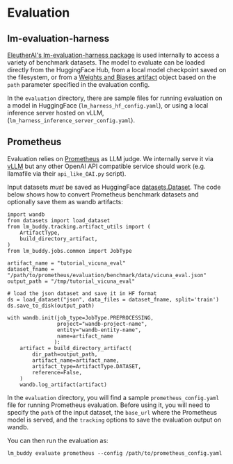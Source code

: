 Evaluation
====================================

## lm-evaluation-harness

[EleutherAI's lm-evaluation-harness package](https://github.com/EleutherAI/lm-evaluation-harness) is used internally to access a variety of benchmark datasets. The model to evaluate can be loaded directly from the HuggingFace Hub, from a local model checkpoint saved on the filesystem, or from a [Weights and Biases artifact](https://docs.wandb.ai/ref/python/artifact) object based on the `path` parameter specified in the evaluation config. 

In the `evaluation` directory, there are sample files for running evaluation on a model in HuggingFace (`lm_harness_hf_config.yaml`), or using a local inference server hosted on vLLM, (`lm_harness_inference_server_config.yaml`).

## Prometheus

Evaluation relies on [Prometheus](https://github.com/kaistAI/Prometheus) as LLM judge. We internally serve it via [vLLM](https://github.com/vllm-project/vllm) but any other OpenAI API compatible service should work (e.g. llamafile via their `api_like_OAI.py` script).

Input datasets _must_ be saved as HuggingFace [datasets.Dataset](https://huggingface.co/docs/datasets/v2.19.0/en/package_reference/main_classes#datasets.Dataset). The code below shows how to convert Prometheus benchmark datasets and optionally save them as wandb artifacts:

```
import wandb
from datasets import load_dataset
from lm_buddy.tracking.artifact_utils import (
    ArtifactType,
    build_directory_artifact,
)
from lm_buddy.jobs.common import JobType

artifact_name = "tutorial_vicuna_eval"
dataset_fname = "/path/to/prometheus/evaluation/benchmark/data/vicuna_eval.json"
output_path = "/tmp/tutorial_vicuna_eval"

# load the json dataset and save it in HF format
ds = load_dataset("json", data_files = dataset_fname, split='train')
ds.save_to_disk(output_path)

with wandb.init(job_type=JobType.PREPROCESSING,
                project="wandb-project-name",
                entity="wandb-entity-name",
                name=artifact_name
               ):
    artifact = build_directory_artifact(
        dir_path=output_path,
        artifact_name=artifact_name,
        artifact_type=ArtifactType.DATASET,
        reference=False,
    )
    wandb.log_artifact(artifact)
```

In the `evaluation` directory, you will find a sample `prometheus_config.yaml` file for running Prometheus evaluation. Before using it, you will need to specify the `path` of the input dataset, the `base_url` where the Prometheus model is served, and
the `tracking` options to save the evaluation output on wandb.

You can then run the evaluation as:

```
lm_buddy evaluate prometheus --config /path/to/prometheus_config.yaml
```